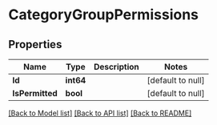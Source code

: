 # CategoryGroupPermissions

## Properties
Name | Type | Description | Notes
------------ | ------------- | ------------- | -------------
**Id** | **int64** |  | [default to null]
**IsPermitted** | **bool** |  | [default to null]

[[Back to Model list]](../README.md#documentation-for-models) [[Back to API list]](../README.md#documentation-for-api-endpoints) [[Back to README]](../README.md)

